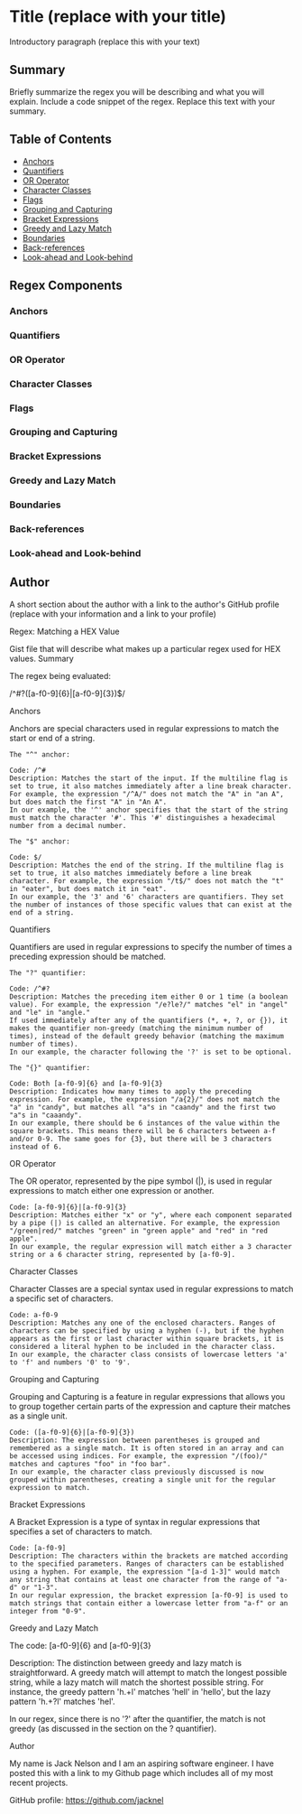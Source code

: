 # Title (replace with your title)

Introductory paragraph (replace this with your text)

## Summary

Briefly summarize the regex you will be describing and what you will explain. Include a code snippet of the regex. Replace this text with your summary.

## Table of Contents

- [Anchors](#anchors)
- [Quantifiers](#quantifiers)
- [OR Operator](#or-operator)
- [Character Classes](#character-classes)
- [Flags](#flags)
- [Grouping and Capturing](#grouping-and-capturing)
- [Bracket Expressions](#bracket-expressions)
- [Greedy and Lazy Match](#greedy-and-lazy-match)
- [Boundaries](#boundaries)
- [Back-references](#back-references)
- [Look-ahead and Look-behind](#look-ahead-and-look-behind)

## Regex Components

### Anchors

### Quantifiers

### OR Operator

### Character Classes

### Flags

### Grouping and Capturing

### Bracket Expressions

### Greedy and Lazy Match

### Boundaries

### Back-references

### Look-ahead and Look-behind

## Author

A short section about the author with a link to the author's GitHub profile (replace with your information and a link to your profile)

Regex: Matching a HEX Value

Gist file that will describe what makes up a particular regex used for HEX values.
Summary

The regex being evaluated:

/^#?([a-f0-9]{6}|[a-f0-9]{3})$/

Anchors

Anchors are special characters used in regular expressions to match the start or end of a string.

    The "^" anchor:

    Code: /^#
    Description: Matches the start of the input. If the multiline flag is set to true, it also matches immediately after a line break character. For example, the expression "/^A/" does not match the "A" in "an A", but does match the first "A" in "An A".
    In our example, the '^' anchor specifies that the start of the string must match the character '#'. This '#' distinguishes a hexadecimal number from a decimal number.

    The "$" anchor:

    Code: $/
    Description: Matches the end of the string. If the multiline flag is set to true, it also matches immediately before a line break character. For example, the expression "/t$/" does not match the "t" in "eater", but does match it in "eat".
    In our example, the '3' and '6' characters are quantifiers. They set the number of instances of those specific values that can exist at the end of a string.


Quantifiers

Quantifiers are used in regular expressions to specify the number of times a preceding expression should be matched.

    The "?" quantifier:

    Code: /^#?
    Description: Matches the preceding item either 0 or 1 time (a boolean value). For example, the expression "/e?le?/" matches "el" in "angel" and "le" in "angle."
    If used immediately after any of the quantifiers (*, +, ?, or {}), it makes the quantifier non-greedy (matching the minimum number of times), instead of the default greedy behavior (matching the maximum number of times).
    In our example, the character following the '?' is set to be optional.

    The "{}" quantifier:

    Code: Both [a-f0-9]{6} and [a-f0-9]{3}
    Description: Indicates how many times to apply the preceding expression. For example, the expression "/a{2}/" does not match the "a" in "candy", but matches all "a"s in "caandy" and the first two "a"s in "caaandy".
    In our example, there should be 6 instances of the value within the square brackets. This means there will be 6 characters between a-f and/or 0-9. The same goes for {3}, but there will be 3 characters instead of 6.

OR Operator

The OR operator, represented by the pipe symbol (|), is used in regular expressions to match either one expression or another.

    Code: [a-f0-9]{6}|[a-f0-9]{3}
    Description: Matches either "x" or "y", where each component separated by a pipe (|) is called an alternative. For example, the expression "/green|red/" matches "green" in "green apple" and "red" in "red apple".
    In our example, the regular expression will match either a 3 character string or a 6 character string, represented by [a-f0-9].


Character Classes

Character Classes are a special syntax used in regular expressions to match a specific set of characters.

    Code: a-f0-9
    Description: Matches any one of the enclosed characters. Ranges of characters can be specified by using a hyphen (-), but if the hyphen appears as the first or last character within square brackets, it is considered a literal hyphen to be included in the character class.
    In our example, the character class consists of lowercase letters 'a' to 'f' and numbers '0' to '9'.


Grouping and Capturing

Grouping and Capturing is a feature in regular expressions that allows you to group together certain parts of the expression and capture their matches as a single unit.

    Code: ([a-f0-9]{6}|[a-f0-9]{3})
    Description: The expression between parentheses is grouped and remembered as a single match. It is often stored in an array and can be accessed using indices. For example, the expression "/(foo)/" matches and captures "foo" in "foo bar".
    In our example, the character class previously discussed is now grouped within parentheses, creating a single unit for the regular expression to match.


Bracket Expressions

A Bracket Expression is a type of syntax in regular expressions that specifies a set of characters to match.

    Code: [a-f0-9]
    Description: The characters within the brackets are matched according to the specified parameters. Ranges of characters can be established using a hyphen. For example, the expression "[a-d 1-3]" would match any string that contains at least one character from the range of "a-d" or "1-3".
    In our regular expression, the bracket expression [a-f0-9] is used to match strings that contain either a lowercase letter from "a-f" or an integer from "0-9".


Greedy and Lazy Match

The code: [a-f0-9]{6} and [a-f0-9]{3}

Description: The distinction between greedy and lazy match is straightforward. A greedy match will attempt to match the longest possible string, while a lazy match will match the shortest possible string. For instance, the greedy pattern 'h.+l' matches 'hell' in 'hello', but the lazy pattern 'h.+?l' matches 'hel'.

In our regex, since there is no '?' after the quantifier, the match is not greedy (as discussed in the section on the ? quantifier).


Author

My name is Jack Nelson and I am an aspiring software engineer. I have posted this with a link to my Github page which includes all of my most recent projects.

GitHub profile: https://github.com/jacknel